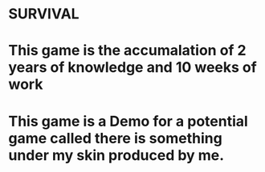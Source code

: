 # SURVIVAL
 # This game is the accumalation of 2 years of knowledge and 10 weeks of work
 # This game is a Demo for a potential game called there is something under my skin produced by me.
